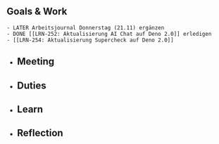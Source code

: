 ## Goals & Work
	- LATER Arbeitsjournal Donnerstag (21.11) ergänzen
	- DONE [[LRN-252: Aktualisierung AI Chat auf Deno 2.0]] erledigen
	- [[LRN-254: Aktualisierung Supercheck auf Deno 2.0]]
- ## Meeting
- ## Duties
- ## Learn
- ## Reflection